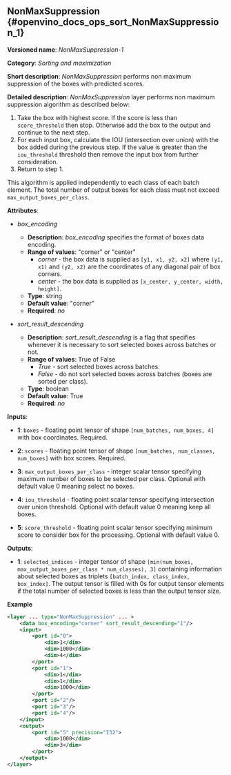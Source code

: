 ## NonMaxSuppression<a name="NonMaxSuppression"></a> {#openvino_docs_ops_sort_NonMaxSuppression_1}

**Versioned name**: *NonMaxSuppression-1*

**Category**: *Sorting and maximization*

**Short description**: *NonMaxSuppression* performs non maximum suppression of the boxes with predicted scores.

**Detailed description**: *NonMaxSuppression* layer performs non maximum suppression algorithm as described below:

1.  Take the box with highest score. If the score is less than `score_threshold` then stop. Otherwise add the box to the
output and continue to the next step.
2.  For each input box, calculate the IOU (intersection over union) with the box added during the previous step. If the 
value is greater than the `iou_threshold` threshold then remove the input box from further consideration.  
3.  Return to step 1.

This algorithm is applied independently to each class of each batch element. The total number of output boxes for each
class must not exceed `max_output_boxes_per_class`. 

**Attributes**:

* *box_encoding*

  * **Description**: *box_encoding* specifies the format of boxes data encoding.
  * **Range of values**: "corner" or "center"
    * *corner* - the box data is supplied as `[y1, x1, y2, x2]` where `(y1, x1)` and `(y2, x2)` are the coordinates of any diagonal pair of box corners.
    * *center* - the box data is supplied as `[x_center, y_center, width, height]`.
  * **Type**: string
  * **Default value**: "corner"
  * **Required**: *no*

* *sort_result_descending*

  * **Description**: *sort_result_descending* is a flag that specifies whenever it is necessary to sort selected boxes across batches or not.
  * **Range of values**: True of False
    * *True* - sort selected boxes across batches.
    * *False* - do not sort selected boxes across batches (boxes are sorted per class).
  * **Type**: boolean
  * **Default value**: True
  * **Required**: *no*

**Inputs**:

*   **1**: `boxes` - floating point tensor of shape `[num_batches, num_boxes, 4]` with box coordinates. Required.

*   **2**: `scores` - floating point tensor of shape `[num_batches, num_classes, num_boxes]` with box scores. Required.

*   **3**: `max_output_boxes_per_class` - integer scalar tensor specifying maximum number of boxes to be selected per class. Optional with default value 0 meaning select no boxes.

*   **4**: `iou_threshold` - floating point scalar tensor specifying intersection over union threshold. Optional with default value 0 meaning keep all boxes.

*   **5**: `score_threshold` - floating point scalar tensor specifying minimum score to consider box for the processing. Optional with default value 0.

**Outputs**:

*   **1**: `selected_indices` - integer tensor of shape `[min(num_boxes, max_output_boxes_per_class * num_classes), 3]` containing information about selected boxes as triplets `[batch_index, class_index, box_index]`.
The output tensor is filled with 0s for output tensor elements if the total number of selected boxes is less than the output tensor size.

**Example**

```xml
<layer ... type="NonMaxSuppression" ... >
    <data box_encoding="corner" sort_result_descending="1"/>
    <input>
        <port id="0">
            <dim>1</dim>
            <dim>1000</dim>
            <dim>4</dim>
        </port>
        <port id="1">
            <dim>1</dim>
            <dim>1</dim>
            <dim>1000</dim>
        </port>
        <port id="2"/>
        <port id="3"/>
        <port id="4"/>
    </input>
    <output>
        <port id="5" precision="I32">
            <dim>1000</dim>
            <dim>3</dim>
        </port>
    </output>
</layer>
```